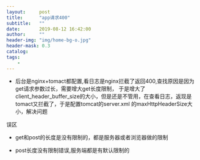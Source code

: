 ```yaml
---
layout:     post
title:      "app请求400"
subtitle:   ""
date:       2019-08-12 16:42:00
author:     ""
header-img: "img/home-bg-o.jpg"
header-mask: 0.3
catalog:
tags:
    -
---
```





- 后台是nginx+tomact都配置,看日志是nginx拦截了返回400,查找原因是因为get请求参数过长，需要增大get长度限制，
于是增大了 client_header_buffer_size的大小，但是还是不管用，在查看日志，返现是tomact又拦截了，于是配置tomcat的server.xml
的maxHttpHeaderSize大小，解决问题

误区

-  get和post的长度是没有限制的，都是服务器或者浏览器做的限制

- post长度没有限制错误,服务端都是有默认限制的